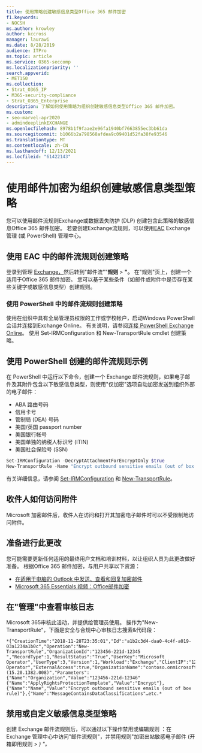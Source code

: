 ```yaml
---
title: 使用策略创建敏感信息类型Office 365 邮件加密
f1.keywords:
- NOCSH
ms.author: krowley
author: kccross
manager: laurawi
ms.date: 8/28/2019
audience: ITPro
ms.topic: article
ms.service: O365-seccomp
ms.localizationpriority: ''
search.appverid:
- MET150
ms.collection:
- Strat_O365_IP
- M365-security-compliance
- Strat_O365_Enterprise
description: 了解如何使用策略为组织创建敏感信息类型Office 365 邮件加密。
ms.custom:
- seo-marvel-apr2020
- admindeeplinkEXCHANGE
ms.openlocfilehash: 8978b1f9faae2e96fa1940bf7663855ec3bb61da
ms.sourcegitcommit: b1066b2a798568afdea9c09401d52fa38fe93546
ms.translationtype: MT
ms.contentlocale: zh-CN
ms.lasthandoff: 12/13/2021
ms.locfileid: "61422143"
---
```

# <a name="create-a-sensitive-information-type-policy-for-your-organization-using-message-encryption"></a>使用邮件加密为组织创建敏感信息类型策略

您可以使用邮件流规则Exchange或数据丢失防护 (DLP) 创建包含此策略的敏感信息Office 365 邮件加密。 若要创建Exchange流规则，可以使用<a href="https://go.microsoft.com/fwlink/p/?linkid=2059104" target="_blank">EAC</a> Exchange管理 (或 PowerShell) 管理中心。

## <a name="to-create-the-policy-by-using-mail-flow-rules-in-the-eac"></a>使用 EAC 中的邮件流规则创建策略

登录到管理 <a href="https://go.microsoft.com/fwlink/p/?linkid=2059104" target="_blank">Exchange，</a>然后转到"邮件流""**规则**  >  **"。** 在"规则"页上，创建一个适用于Office 365 邮件加密。 您可以基于某些条件（如邮件或附件中是否存在某些关键字或敏感信息类型）创建规则。

### <a name="to-create-the-policy-by-using-mail-flow-rules-in-powershell"></a>使用 PowerShell 中的邮件流规则创建策略

使用在组织中具有全局管理员权限的工作或学校帐户，启动Windows PowerShell会话并连接到Exchange Online。 有关说明，请参阅[连接 PowerShell Exchange Online](/powershell/exchange/connect-to-exchange-online-powershell)。 使用 Set-IRMConfiguration 和 New-TransportRule cmdlet 创建策略。

## <a name="example-mail-flow-rule-created-with-powershell"></a>使用 PowerShell 创建的邮件流规则示例

在 PowerShell 中运行以下命令，创建一个 Exchange 邮件流规则，如果电子邮件及其附件包含以下敏感信息类型，则使用"仅加密"选项自动加密发送到组织外部的电子邮件：

- ABA 路由号码
- 信用卡号
- 管制局 (DEA) 号码
- 美国/英国 passport number
- 美国银行帐号
- 美国单独的纳税人标识号 (ITIN)
- 美国社会保险号 (SSN)

```powershell
Set-IRMConfiguration -DecryptAttachmentForEncryptOnly $true
New-TransportRule -Name "Encrypt outbound sensitive emails (out of box rule)" -SentToScope  NotInOrganization  -ApplyRightsProtectionTemplate "Encrypt" -MessageContainsDataClassifications @(@{Name="ABA Routing Number"; minCount="1"},@{Name="Credit Card Number"; minCount="1"},@{Name="Drug Enforcement Agency (DEA) Number"; minCount="1"},@{Name="U.S. / U.K. Passport Number"; minCount="1"},@{Name="U.S. Bank Account Number"; minCount="1"},@{Name="U.S. Individual Taxpayer Identification Number (ITIN)"; minCount="1"},@{Name="U.S. Social Security Number (SSN)"; minCount="1"}) -SenderNotificationType "NotifyOnly"
```

有关详细信息，请参阅 [Set-IRMConfiguration](/powershell/module/exchange/set-irmconfiguration) 和 [New-TransportRule](/powershell/module/exchange/new-transportrule)。

## <a name="how-recipients-access-attachments"></a>收件人如何访问附件

Microsoft 加密邮件后，收件人在访问和打开其加密电子邮件时可以不受限制地访问附件。

## <a name="to-prepare-for-this-change"></a>准备进行此更改

您可能需要更新任何适用的最终用户文档和培训材料，以让组织人员为此更改做好准备。 根据Office 365 邮件加密，与用户共享以下资源：

- [在适用于电脑的 Outlook 中发送、查看和回复加密邮件](https://support.microsoft.com/en-us/office/send-view-and-reply-to-encrypted-messages-in-outlook-for-pc-eaa43495-9bbb-4fca-922a-df90dee51980)
- [Microsoft 365 Essentials 视频：Office邮件加密](https://youtu.be/CQR0cG_iEUc)

## <a name="view-these-changes-in-the-audit-log"></a>在"管理"中查看审核日志

Microsoft 365审核此活动，并提供给管理员使用。 操作为"New-TransportRule"，下面是安全与合规中心审核日志搜索&代码段：

```text
*{"CreationTime":"2018-11-28T23:35:01","Id":"a1b2c3d4-daa0-4c4f-a019-03a1234a1b0c","Operation":"New-TransportRule","OrganizationId":"123456-221d-12345 ","RecordType":1,"ResultStatus":"True","UserKey":"Microsoft Operator","UserType":3,"Version":1,"Workload":"Exchange","ClientIP":"123.456.147.68:17584","ObjectId":"","UserId":"Microsoft Operator","ExternalAccess":true,"OrganizationName":"contoso.onmicrosoft.com","OriginatingServer":"CY4PR13MBXXXX (15.20.1382.008)","Parameters": {"Name":"Organization","Value":"123456-221d-12346"{"Name":"ApplyRightsProtectionTemplate","Value":"Encrypt"},{"Name":"Name","Value":"Encrypt outbound sensitive emails (out of box rule)"},{"Name":"MessageContainsDataClassifications"…etc.*
```

## <a name="to-disable-or-customize-the-sensitive-information-types-policy"></a>禁用或自定义敏感信息类型策略

创建 Exchange 邮件流规则后，可以通过以下操作禁用或编辑规则 [](/exchange/security-and-compliance/mail-flow-rules/manage-mail-flow-rules#enable-or-disable-a-mail-flow-rule)：在 Exchange 管理中心中访问"邮件流规则"，并禁用规则"加密出站敏感电子邮件 (开箱即用规则  >  <a href="https://go.microsoft.com/fwlink/p/?linkid=2059104" target="_blank"></a>*) "。*